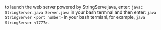 to launch the web server powered by StringServe.java, enter:
`javac StringServer.java Server.java` in your bash terminal and then enter:
`java StringServer <port number>` in your bash termianl,
for example, `java StringServer <7777>`.